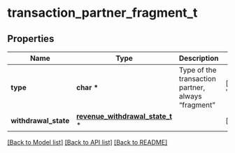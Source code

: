 # transaction_partner_fragment_t

## Properties
Name | Type | Description | Notes
------------ | ------------- | ------------- | -------------
**type** | **char \*** | Type of the transaction partner, always “fragment” | [default to 'fragment']
**withdrawal_state** | [**revenue_withdrawal_state_t**](revenue_withdrawal_state.md) \* |  | [optional] 

[[Back to Model list]](../README.md#documentation-for-models) [[Back to API list]](../README.md#documentation-for-api-endpoints) [[Back to README]](../README.md)


